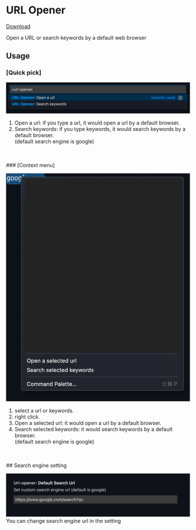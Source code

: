 <!-- prettier-ignore -->
# URL Opener
[Download](https://marketplace.visualstudio.com/items?itemName=Young-Vform.url-opener)

Open a URL or search keywords by a default web browser

## Usage

### [Quick pick]
![quick_pick](./images/quick_pick.png)

1. Open a url: if you type a url, it would open a url by a default browser.
2. Search keywords: if you type keywords, it would search keywords by a default browser.
<br />(default search engine is google)
<br />
<br />
### [Context menu]   

![context_menu](./images/context_menu.png)
1. select a url or keywords.
2. right click.
3. Open a selected url: it would open a url by a default browser.
4. Search selected keywords: it would search keywords by a default browser.
<br /> (default search engine is google)
<br />
<br />
## Search engine setting

![context_menu](./images/setting.png)
You can change search engine url in the setting
